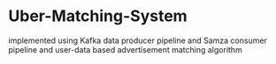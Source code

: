 # Uber-Matching-System
implemented using Kafka data producer pipeline and Samza consumer pipeline and user-data based advertisement matching algorithm